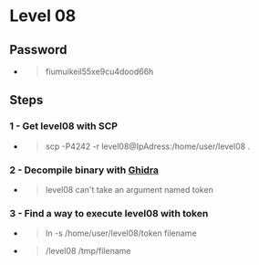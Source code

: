 # Level 08

## Password
- > fiumuikeil55xe9cu4dood66h

## Steps

### **1 -** Get level08 with SCP

- >scp -P4242 -r level08@IpAdress:/home/user/level08 .

### **2 -** Decompile binary with [Ghidra](https://dogbolt.org/)

- > level08 can't take an argument named token
### **3 -** Find a way to execute level08 with token 
- > ln -s  /home/user/level08/token filename
- > /level08 /tmp/filename
